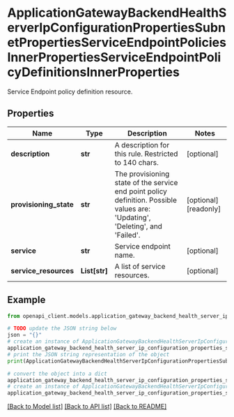 # ApplicationGatewayBackendHealthServerIpConfigurationPropertiesSubnetPropertiesServiceEndpointPoliciesInnerPropertiesServiceEndpointPolicyDefinitionsInnerProperties

Service Endpoint policy definition resource.

## Properties

Name | Type | Description | Notes
------------ | ------------- | ------------- | -------------
**description** | **str** | A description for this rule. Restricted to 140 chars. | [optional] 
**provisioning_state** | **str** | The provisioning state of the service end point policy definition. Possible values are: &#39;Updating&#39;, &#39;Deleting&#39;, and &#39;Failed&#39;. | [optional] [readonly] 
**service** | **str** | Service endpoint name. | [optional] 
**service_resources** | **List[str]** | A list of service resources. | [optional] 

## Example

```python
from openapi_client.models.application_gateway_backend_health_server_ip_configuration_properties_subnet_properties_service_endpoint_policies_inner_properties_service_endpoint_policy_definitions_inner_properties import ApplicationGatewayBackendHealthServerIpConfigurationPropertiesSubnetPropertiesServiceEndpointPoliciesInnerPropertiesServiceEndpointPolicyDefinitionsInnerProperties

# TODO update the JSON string below
json = "{}"
# create an instance of ApplicationGatewayBackendHealthServerIpConfigurationPropertiesSubnetPropertiesServiceEndpointPoliciesInnerPropertiesServiceEndpointPolicyDefinitionsInnerProperties from a JSON string
application_gateway_backend_health_server_ip_configuration_properties_subnet_properties_service_endpoint_policies_inner_properties_service_endpoint_policy_definitions_inner_properties_instance = ApplicationGatewayBackendHealthServerIpConfigurationPropertiesSubnetPropertiesServiceEndpointPoliciesInnerPropertiesServiceEndpointPolicyDefinitionsInnerProperties.from_json(json)
# print the JSON string representation of the object
print(ApplicationGatewayBackendHealthServerIpConfigurationPropertiesSubnetPropertiesServiceEndpointPoliciesInnerPropertiesServiceEndpointPolicyDefinitionsInnerProperties.to_json())

# convert the object into a dict
application_gateway_backend_health_server_ip_configuration_properties_subnet_properties_service_endpoint_policies_inner_properties_service_endpoint_policy_definitions_inner_properties_dict = application_gateway_backend_health_server_ip_configuration_properties_subnet_properties_service_endpoint_policies_inner_properties_service_endpoint_policy_definitions_inner_properties_instance.to_dict()
# create an instance of ApplicationGatewayBackendHealthServerIpConfigurationPropertiesSubnetPropertiesServiceEndpointPoliciesInnerPropertiesServiceEndpointPolicyDefinitionsInnerProperties from a dict
application_gateway_backend_health_server_ip_configuration_properties_subnet_properties_service_endpoint_policies_inner_properties_service_endpoint_policy_definitions_inner_properties_from_dict = ApplicationGatewayBackendHealthServerIpConfigurationPropertiesSubnetPropertiesServiceEndpointPoliciesInnerPropertiesServiceEndpointPolicyDefinitionsInnerProperties.from_dict(application_gateway_backend_health_server_ip_configuration_properties_subnet_properties_service_endpoint_policies_inner_properties_service_endpoint_policy_definitions_inner_properties_dict)
```
[[Back to Model list]](../README.md#documentation-for-models) [[Back to API list]](../README.md#documentation-for-api-endpoints) [[Back to README]](../README.md)


